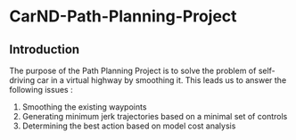 # CarND-Path-Planning-Project

## Introduction
The purpose of the Path Planning Project is to solve the problem of self-driving car in a virtual highway by smoothing it. This leads us to answer the following issues :

1. Smoothing the existing waypoints
2. Generating minimum jerk trajectories based on a minimal set of controls
3. Determining the best action based on model cost analysis

